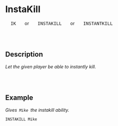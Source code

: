 
# InstaKill

<kbd>  IK  </kbd>   or   <kbd>  INSTAKILL  </kbd>   or   <kbd>  INSTANTKILL  </kbd>

<br>
<br>

## Description

*Let the given player be able to instantly kill.*

<br>
<br>

## Example

*Gives  `Mike`  the instakill ability.*

```shell
INSTAKILL Mike
```

<br>
